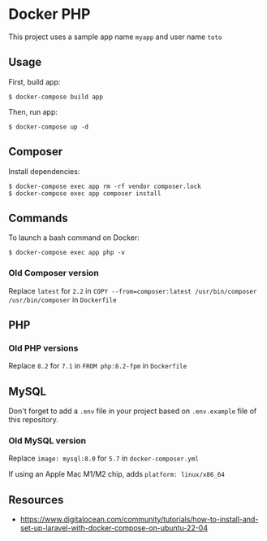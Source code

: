 # Docker PHP

This project uses a sample app name `myapp` and user name `toto`

## Usage

First, build app:

```
$ docker-compose build app
```

Then, run app:

```
$ docker-compose up -d
```

## Composer

Install dependencies:

```
$ docker-compose exec app rm -rf vendor composer.lock
$ docker-compose exec app composer install
```

## Commands

To launch a bash command on Docker:

```
$ docker-compose exec app php -v
```

### Old Composer version

Replace `latest` for `2.2` in `COPY --from=composer:latest /usr/bin/composer /usr/bin/composer` in `Dockerfile`

## PHP

### Old PHP versions

Replace `8.2` for `7.1` in `FROM php:8.2-fpm` in `Dockerfile`

## MySQL

Don't forget to add a `.env` file in your project based on `.env.example` file of this repository.

### Old MySQL version

Replace `image: mysql:8.0` for `5.7` in `docker-composer.yml`

If using an Apple Mac M1/M2 chip, adds `platform: linux/x86_64`

## Resources

* https://www.digitalocean.com/community/tutorials/how-to-install-and-set-up-laravel-with-docker-compose-on-ubuntu-22-04
